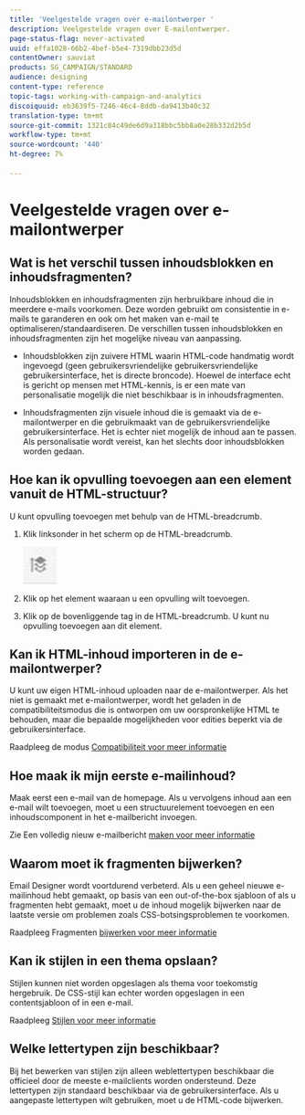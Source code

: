 ```yaml
---
title: 'Veelgestelde vragen over e-mailontwerper '
description: Veelgestelde vragen over E-mailontwerper.
page-status-flag: never-activated
uuid: effa1028-66b2-4bef-b5e4-7319dbb23d5d
contentOwner: sauviat
products: SG_CAMPAIGN/STANDARD
audience: designing
content-type: reference
topic-tags: working-with-campaign-and-analytics
discoiquuid: eb3639f5-7246-46c4-8ddb-da9413b40c32
translation-type: tm+mt
source-git-commit: 1321c84c49de6d9a318bbc5bb8a0e28b332d2b5d
workflow-type: tm+mt
source-wordcount: '440'
ht-degree: 7%

---
```



# Veelgestelde vragen over e-mailontwerper

## Wat is het verschil tussen inhoudsblokken en inhoudsfragmenten?

Inhoudsblokken en inhoudsfragmenten zijn herbruikbare inhoud die in meerdere e-mails voorkomen. Deze worden gebruikt om consistentie in e-mails te garanderen en ook om het maken van e-mail te optimaliseren/standaardiseren. De verschillen tussen inhoudsblokken en inhoudsfragmenten zijn het mogelijke niveau van aanpassing.

* Inhoudsblokken zijn zuivere HTML waarin HTML-code handmatig wordt ingevoegd (geen gebruikersvriendelijke gebruikersvriendelijke gebruikersinterface, het is directe broncode). Hoewel de interface echt is gericht op mensen met HTML-kennis, is er een mate van personalisatie mogelijk die niet beschikbaar is in inhoudsfragmenten.

* Inhoudsfragmenten zijn visuele inhoud die is gemaakt via de e-mailontwerper en die gebruikmaakt van de gebruikersvriendelijke gebruikersinterface. Het is echter niet mogelijk de inhoud aan te passen. Als personalisatie wordt vereist, kan het slechts door inhoudsblokken worden gedaan.

## Hoe kan ik opvulling toevoegen aan een element vanuit de HTML-structuur?

U kunt opvulling toevoegen met behulp van de HTML-breadcrumb.

1. Klik linksonder in het scherm op de HTML-breadcrumb.

   ![](assets/do-not-localize/breadcrumb.png)

1. Klik op het element waaraan u een opvulling wilt toevoegen.
1. Klik op de bovenliggende tag in de HTML-breadcrumb.
U kunt nu opvulling toevoegen aan dit element.

## Kan ik HTML-inhoud importeren in de e-mailontwerper?

U kunt uw eigen HTML-inhoud uploaden naar de e-mailontwerper. Als het niet is gemaakt met e-mailontwerper, wordt het geladen in de compatibiliteitsmodus die is ontworpen om uw oorspronkelijke HTML te behouden, maar die bepaalde mogelijkheden voor edities beperkt via de gebruikersinterface.

Raadpleeg de modus [Compatibiliteit voor meer informatie](../../designing/using/using-existing-content.md#compatibility-mode)

## Hoe maak ik mijn eerste e-mailinhoud?

Maak eerst een e-mail van de homepage.
Als u vervolgens inhoud aan een e-mail wilt toevoegen, moet u een structuurelement toevoegen en een inhoudscomponent in het e-mailbericht invoegen.

Zie Een volledig nieuw e-mailbericht [maken voor meer informatie](../../designing/using/quick-start.md#from-scratch-email)

## Waarom moet ik fragmenten bijwerken?

Email Designer wordt voortdurend verbeterd. Als u een geheel nieuwe e-mailinhoud hebt gemaakt, op basis van een out-of-the-box sjabloon of als u fragmenten hebt gemaakt, moet u de inhoud mogelijk bijwerken naar de laatste versie om problemen zoals CSS-botsingsproblemen te voorkomen.

Raadpleeg Fragmenten [bijwerken voor meer informatie](../../designing/using/designing-content-in-adobe-campaign.md#email-designer-updates)

## Kan ik stijlen in een thema opslaan?

Stijlen kunnen niet worden opgeslagen als thema voor toekomstig hergebruik. De CSS-stijl kan echter worden opgeslagen in een contentsjabloon of in een e-mail.

Raadpleeg [Stijlen voor meer informatie](../../designing/using/styles.md)

## Welke lettertypen zijn beschikbaar?

Bij het bewerken van stijlen zijn alleen weblettertypen beschikbaar die officieel door de meeste e-mailclients worden ondersteund. Deze lettertypen zijn standaard beschikbaar via de gebruikersinterface. Als u aangepaste lettertypen wilt gebruiken, moet u de HTML-code bijwerken.

